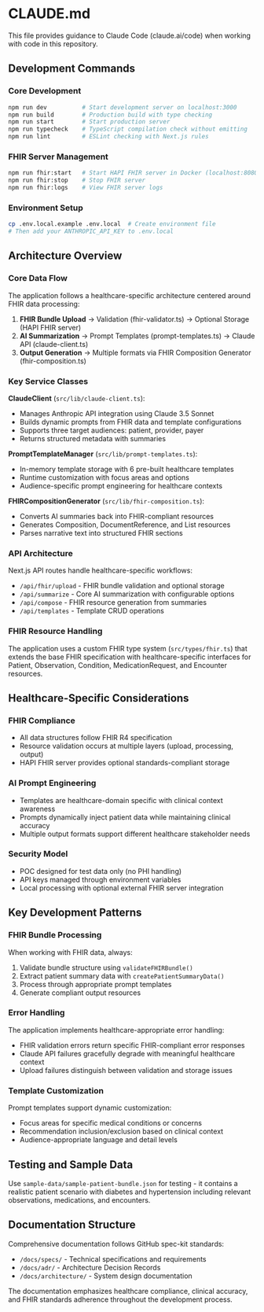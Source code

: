 # CLAUDE.md

This file provides guidance to Claude Code (claude.ai/code) when working with code in this repository.

## Development Commands

### Core Development
```bash
npm run dev          # Start development server on localhost:3000
npm run build        # Production build with type checking
npm run start        # Start production server
npm run typecheck    # TypeScript compilation check without emitting
npm run lint         # ESLint checking with Next.js rules
```

### FHIR Server Management
```bash
npm run fhir:start   # Start HAPI FHIR server in Docker (localhost:8080)
npm run fhir:stop    # Stop FHIR server
npm run fhir:logs    # View FHIR server logs
```

### Environment Setup
```bash
cp .env.local.example .env.local  # Create environment file
# Then add your ANTHROPIC_API_KEY to .env.local
```

## Architecture Overview

### Core Data Flow
The application follows a healthcare-specific architecture centered around FHIR data processing:

1. **FHIR Bundle Upload** → Validation (fhir-validator.ts) → Optional Storage (HAPI FHIR server)
2. **AI Summarization** → Prompt Templates (prompt-templates.ts) → Claude API (claude-client.ts)
3. **Output Generation** → Multiple formats via FHIR Composition Generator (fhir-composition.ts)

### Key Service Classes

**ClaudeClient** (`src/lib/claude-client.ts`):
- Manages Anthropic API integration using Claude 3.5 Sonnet
- Builds dynamic prompts from FHIR data and template configurations
- Supports three target audiences: patient, provider, payer
- Returns structured metadata with summaries

**PromptTemplateManager** (`src/lib/prompt-templates.ts`):
- In-memory template storage with 6 pre-built healthcare templates
- Runtime customization with focus areas and options
- Audience-specific prompt engineering for healthcare contexts

**FHIRCompositionGenerator** (`src/lib/fhir-composition.ts`):
- Converts AI summaries back into FHIR-compliant resources
- Generates Composition, DocumentReference, and List resources
- Parses narrative text into structured FHIR sections

### API Architecture
Next.js API routes handle healthcare-specific workflows:

- `/api/fhir/upload` - FHIR bundle validation and optional storage
- `/api/summarize` - Core AI summarization with configurable options
- `/api/compose` - FHIR resource generation from summaries
- `/api/templates` - Template CRUD operations

### FHIR Resource Handling
The application uses a custom FHIR type system (`src/types/fhir.ts`) that extends the base FHIR specification with healthcare-specific interfaces for Patient, Observation, Condition, MedicationRequest, and Encounter resources.

## Healthcare-Specific Considerations

### FHIR Compliance
- All data structures follow FHIR R4 specification
- Resource validation occurs at multiple layers (upload, processing, output)
- HAPI FHIR server provides optional standards-compliant storage

### AI Prompt Engineering
- Templates are healthcare-domain specific with clinical context awareness
- Prompts dynamically inject patient data while maintaining clinical accuracy
- Multiple output formats support different healthcare stakeholder needs

### Security Model
- POC designed for test data only (no PHI handling)
- API keys managed through environment variables
- Local processing with optional external FHIR server integration

## Key Development Patterns

### FHIR Bundle Processing
When working with FHIR data, always:
1. Validate bundle structure using `validateFHIRBundle()`
2. Extract patient summary data with `createPatientSummaryData()`
3. Process through appropriate prompt templates
4. Generate compliant output resources

### Error Handling
The application implements healthcare-appropriate error handling:
- FHIR validation errors return specific FHIR-compliant error responses
- Claude API failures gracefully degrade with meaningful healthcare context
- Upload failures distinguish between validation and storage issues

### Template Customization
Prompt templates support dynamic customization:
- Focus areas for specific medical conditions or concerns
- Recommendation inclusion/exclusion based on clinical context
- Audience-appropriate language and detail levels

## Testing and Sample Data

Use `sample-data/sample-patient-bundle.json` for testing - it contains a realistic patient scenario with diabetes and hypertension including relevant observations, medications, and encounters.

## Documentation Structure

Comprehensive documentation follows GitHub spec-kit standards:
- `/docs/specs/` - Technical specifications and requirements
- `/docs/adr/` - Architecture Decision Records
- `/docs/architecture/` - System design documentation

The documentation emphasizes healthcare compliance, clinical accuracy, and FHIR standards adherence throughout the development process.